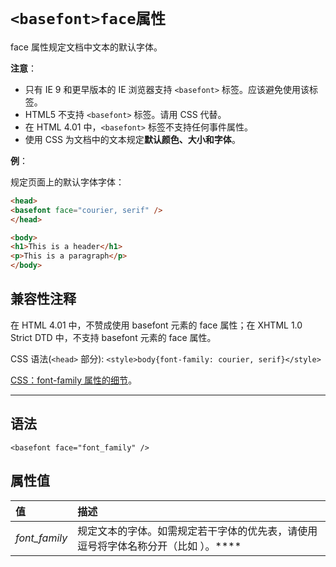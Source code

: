 # `<basefont>face属性`

face 属性规定文档中文本的默认字体。

**注意**：

- 只有 IE 9 和更早版本的 IE 浏览器支持 `<basefont>` 标签。应该避免使用该标签。
- HTML5 不支持 `<basefont>` 标签。请用 CSS 代替。
- 在 HTML 4.01 中，`<basefont>` 标签不支持任何事件属性。
- 使用 CSS 为文档中的文本规定**默认颜色、大小和字体**。

**例**：

规定页面上的默认字体字体：

```html
<head>
<basefont face="courier, serif" />
</head>

<body>
<h1>This is a header</h1>
<p>This is a paragraph</p>
</body>
```

## 兼容性注释

在 HTML 4.01 中，不赞成使用 basefont 元素的 face 属性；在 XHTML 1.0 Strict DTD 中，不支持 basefont 元素的 face 属性。

CSS 语法(`<head>` 部分): `<style>body{font-family: courier, serif}</style>`

[CSS：font-family 属性的细节](../../../CSS/Property/Font/font-family.md)。

------

## 语法

```
<basefont face="font_family" />
```

## 属性值

| 值            | 描述                                                         |
| :------------ | :----------------------------------------------------------- |
| *font_family* | 规定文本的字体。如需规定若干字体的优先表，请使用逗号将字体名称分开（比如 <basefont face="verdana,arial,sans-serif" />）。**** |
